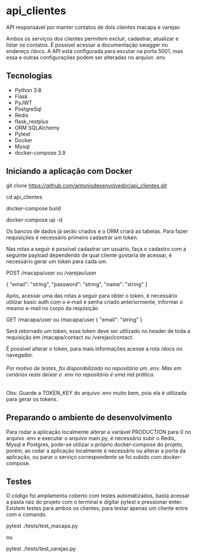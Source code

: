 # api_clientes
API responsável por manter contatos de dois clientes macapa e varejao

Ambos os serviços dos clientes permitem excluir, cadastrar, atualizar e listar os contatos. 
É possível acessar a documentação swagger no endereço /docs. A API está configurada para escutar na porta 5001,
mas essa e outras configurações podem ser alteradas no arquivo .env


## Tecnologias

- Python 3:8
- Flask
- PyJWT
- PostgreSql
- Redis
- flask_restplus
- ORM SQLAlchemy
- Pytest
- Docker
- Mysql
- docker-compose 3.9

## Iniciando a aplicação com Docker
git clone  https://github.com/antoniodesenvolvedor/api_clientes.git 

cd api_clientes

docker-compose build

docker-compose up -d

Os bancos de dados já serão criados e o ORM criará as tabelas. Para fazer
requisições é necessário primeiro cadastrar um token.

Nas rotas a seguir é possível cadastrar um usuário, faça o cadastro com a seguinte payload
dependendo de qual cliente gostaria de acessar, é necessário gerar um token para cada um.

POST
/macapa/user
ou
/varejao/user

{
  "email": "string",
  "password": "string",
  "name": "string"
}

Após, acessar uma das rotas a seguir para obter o token, é necessário utilizar basic
auth com o e-mail e senha criado anteriormente, informar o mesmo e-mail no corpo da requisição

GET
/macapa/user
ou
/macapa/user
{
  "email": "string"
}

Será retornado um token, esse token deve ser utilizado no header de toda a requisição
em /macapa/contact ou /varejao/contact.

É possível alterar o token, para mais informações acesse a rota /docs no navegador.

###### Por motivo de testes, foi disponibilizado no repositório um .env. Mas em cenários reais deixar o .env no repositório é uma má prática.

Obs: Guarde a TOKEN_KEY do arquivo .env muito bem, pois ela é utilizada para gerar os tokens.


## Preparando o ambiente de desenvolvimento

Para rodar a aplicação localmente alterar a variável PRODUCTION para 0 no arquivo .env e 
executar o arquivo main.py, é necessário subir o Redis, Mysql e Postgres, pode-se utilizar 
o próprio docker-compose do projeto, porém, ao rodar a aplicação localmente é necessário 
ou alterar a porta da aplicação, ou parar o serviço correspondente se foi subido com docker-compose.

## Testes
O código  foi amplamenta coberto com testes automátizados, basta acessar a pasta raiz do projeto com o terminal e digitar pytest e pressionar enter. 
Existem testes para ambos os clientes, para testar apenas um cliente entre com o comando.


pytest ./tests/test_macapa.py

ou

pytest ./tests/test_varejao.py


